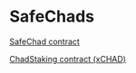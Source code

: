 # SafeChads

[SafeChad contract](https://bscscan.com/address/0x76728a19b16df0470969af870b60fdc3f9988724#code)

[ChadStaking contract (xCHAD)](https://bscscan.com/address/0x292efc11acfb0fd9beb6f70155d7fe2197e424bb#code)
